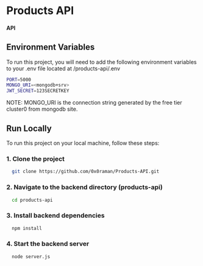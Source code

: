 
# Products API

#### API 
## Environment Variables

To run this project, you will need to add the following environment variables to your .env file located at /products-api/.env

```bash
PORT=5000
MONGO_URI=<mongodb+srv>
JWT_SECRET=123SECRETKEY
```
NOTE: MONGO_URI is the connection string generated by the free tier cluster0 from mongodb site.
## Run Locally

To run this project on your local machine, follow these steps:

### 1. Clone the project

```bash
  git clone https://github.com/0x0raman/Products-API.git
```

###  2. Navigate to the backend directory (products-api)

```bash
  cd products-api
```

### 3. Install backend dependencies

```bash
  npm install
```

### 4. Start the backend server

```bash
  node server.js
```
